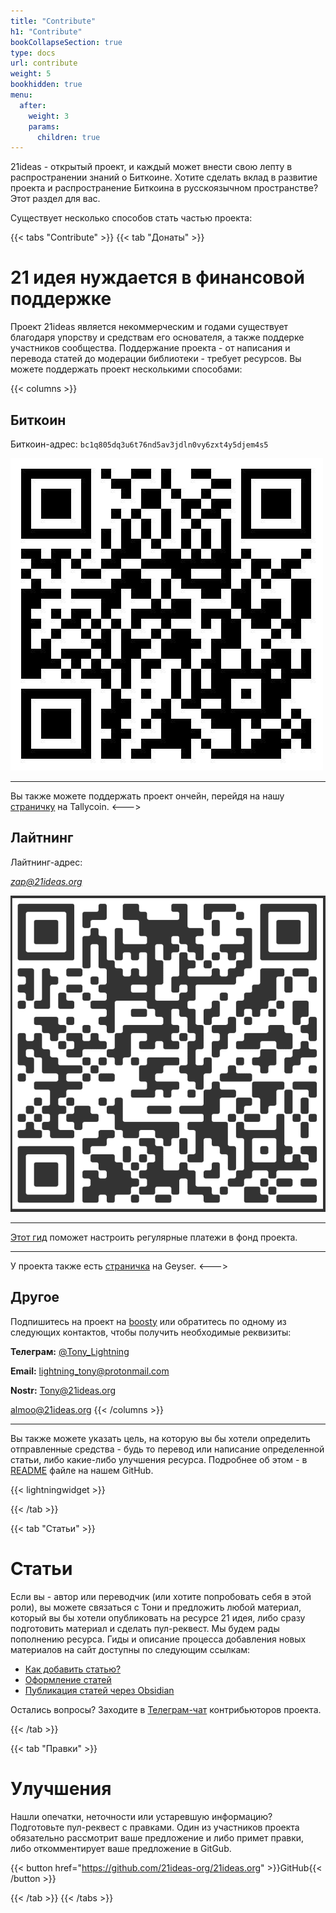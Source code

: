 ```yaml
---
title: "Contribute"
h1: "Contribute"
bookCollapseSection: true
type: docs
url: contribute
weight: 5
bookhidden: true
menu:
  after:
    weight: 3
    params:
      children: true
---
```


21ideas - открытый проект, и каждый может внести свою лепту в распространении знаний о Биткоине. Хотите сделать вклад в развитие проекта и распространение Биткоина в русскоязычном пространстве? Этот раздел для вас.

Существует несколько способов стать частью проекта:

{{< tabs "Contribute" >}}
{{< tab "Донаты" >}}
# 21 идея нуждается в финансовой поддержке

Проект 21ideas является некоммерческим и годами существует благодаря упорству и средствам его основателя, а также поддерке участников сообщества. Поддержание проекта - от написания и перевода статей до модерации библиотеки - требует ресурсов. Вы можете поддержать проект несколькими способами:

{{< columns >}} 
## Биткоин
Биткоин-адрес: `bc1q805dq3u6t76nd5av3jdln0vy6zxt4y5djem4s5`

![onchain](/img/0.jpeg)

---

Вы также можете поддержать проект ончейн, перейдя на нашу [страничку](https://tallycoin.app/@21ideas/) на Tallycoin.
<---> 

## Лайтнинг
Лайтнинг-адрес: 

_[zap@21ideas.org](lightning:21ideas@getalby.com)_
  
![ln-qr](/img/1.png)

---

[Этот гид](/zapplanner) поможет настроить регулярные платежи в фонд проекта.

---

У проекта также есть [страничка](https://geyser.fund/project/21ideas) на Geyser.
<---> 

## Другое
Подпишитесь на проект на [boosty](https://boosty.to/21ideas) или обратитесь по одному из следующих контактов, чтобы получить необходимые реквизиты: 

**Телеграм:** [@Tony_Lightning](https://t.me/Tony_Lightning)

**Email:** [lightning_tony@protonmail.com](mailto:lightning_tony@protonmail.com)

**Nostr:** [Tony@21ideas.org](https://snort.social/p/npub10awzknjg5r5lajnr53438ndcyjylgqsrnrtq5grs495v42qc6awsj45ys7)

[almoo@21ideas.org](https://snort.social/npub1zvvv8fm7w2ngwdyszg3y6zgp6vwqlht8zrr8wcmjaxjecrvpjfwsd0zs7w)
{{< /columns >}}

---

Вы также можете указать цель, на которую вы бы хотели определить отправленные средства - будь то перевод или написание определенной статьи, либо какие-либо улучшения ресурса. Подробнее об этом - в [README](https://github.com/21ideas-org/21ideas.org#readme) файле на нашем GitHub.

{{< lightningwidget >}}

{{< /tab >}}

{{< tab "Статьи" >}} 
# Статьи

Если вы - автор или переводчик (или хотите попробовать себя в этой роли), вы можете связаться с Тони и предложить любой материал, который вы бы хотели опубликовать на ресурсе 21 идея, либо сразу подготовить материал и сделать пул-реквест. Мы будем рады пополнению ресурса. Гиды и описание процесса добавления новых материалов на сайт доступны по следующим ссылкам:

- [Как добавить статью?](/github)
- [Оформление статей](/syntax)
- [Публикация статей через Obsidian](/obsidian)

Остались вопросы? Заходите в [Телеграм-чат](https://t.me/+9TduwjvHoollODY0) контрибьюторов проекта.

{{< /tab >}}

{{< tab "Правки" >}} 
# Улучшения

Нашли опечатки, неточности или устаревшую информацию? Подготовьте пул-реквест с правками. Один из участников проекта обязательно рассмотрит ваше предложение и либо примет правки, либо откомментирует ваше предложение в GitGub.

{{< button href="https://github.com/21ideas-org/21ideas.org" >}}GitHub{{< /button >}}

{{< /tab >}}
{{< /tabs >}}
